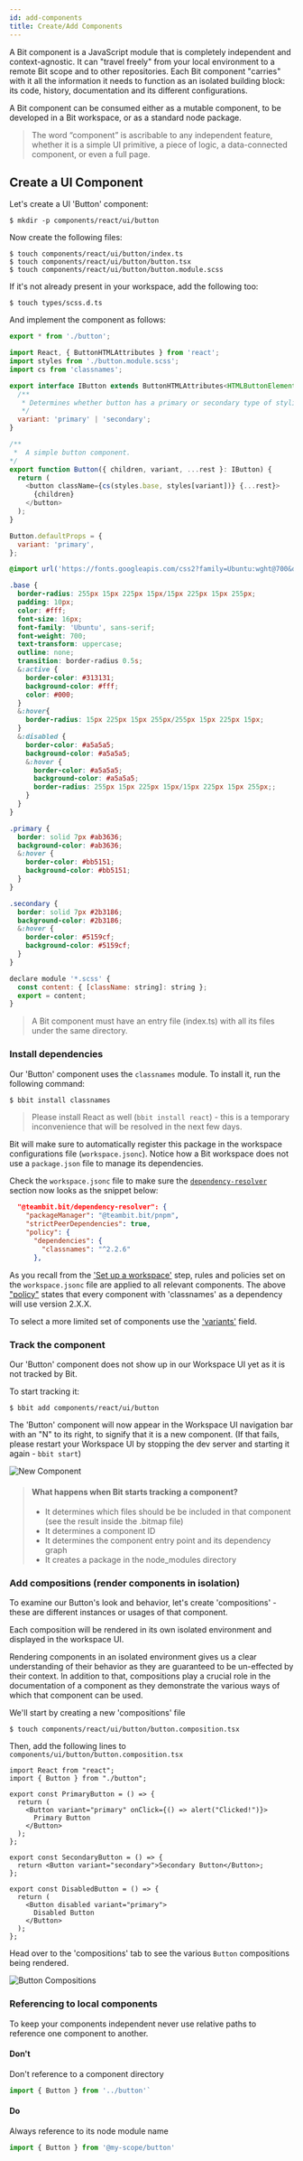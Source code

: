 ```yaml
---
id: add-components
title: Create/Add Components
---
```


A Bit component is a JavaScript module that is completely independent and context-agnostic. It can "travel freely" from your local environment to a remote Bit scope and to other repositories. Each Bit component "carries" with it all the information it needs to function as an isolated building block: its code, history, documentation and its different configurations.

A Bit component can be consumed either as a mutable component, to be developed in a Bit workspace, or as a standard node package. 

> The word “component” is ascribable to any independent feature, whether it is a simple UI primitive, a piece of logic, a data-connected component, or even a full page. 


## Create a UI Component

Let's create a UI 'Button' component:

```shell
$ mkdir -p components/react/ui/button
```

Now create the following files:

```shell
$ touch components/react/ui/button/index.ts
$ touch components/react/ui/button/button.tsx
$ touch components/react/ui/button/button.module.scss
```

If it's not already present in your workspace, add the following too:
```shell
$ touch types/scss.d.ts
```

And implement the component as follows:

<!--DOCUSAURUS_CODE_TABS-->
<!--index.ts-->

```javascript
export * from './button';
```

<!--button.tsx-->

```javascript
import React, { ButtonHTMLAttributes } from 'react';
import styles from './button.module.scss';
import cs from 'classnames';

export interface IButton extends ButtonHTMLAttributes<HTMLButtonElement> {
  /**
   * Determines whether button has a primary or secondary type of styling.
   */
  variant: 'primary' | 'secondary';
}

/** 
 *  A simple button component.
*/
export function Button({ children, variant, ...rest }: IButton) {
  return (
    <button className={cs(styles.base, styles[variant])} {...rest}>
      {children}
    </button>
  );
}

Button.defaultProps = {
  variant: 'primary',
};
```

<!--button.module.scss-->

```scss
@import url('https://fonts.googleapis.com/css2?family=Ubuntu:wght@700&display=swap');

.base {
  border-radius: 255px 15px 225px 15px/15px 225px 15px 255px;
  padding: 10px;
  color: #fff;
  font-size: 16px;
  font-family: 'Ubuntu', sans-serif;
  font-weight: 700;
  text-transform: uppercase;
  outline: none;
  transition: border-radius 0.5s;
  &:active {
    border-color: #313131;
    background-color: #fff;
    color: #000;
  }
  &:hover{
    border-radius: 15px 225px 15px 255px/255px 15px 225px 15px;
  }
  &:disabled {
    border-color: #a5a5a5;
    background-color: #a5a5a5;
    &:hover {
      border-color: #a5a5a5;
      background-color: #a5a5a5;
      border-radius: 255px 15px 225px 15px/15px 225px 15px 255px;;
    }
  }
}

.primary {
  border: solid 7px #ab3636;
  background-color: #ab3636;
  &:hover {
    border-color: #bb5151;
    background-color: #bb5151;
  }
}

.secondary {
  border: solid 7px #2b3186;
  background-color: #2b3186;
  &:hover {
    border-color: #5159cf;
    background-color: #5159cf;
  }
}
```


<!--scss.d.ts (if needed)-->
```javascript
declare module '*.scss' {
  const content: { [className: string]: string };
  export = content;
}

```
<!--END_DOCUSAURUS_CODE_TABS-->

> A Bit component must have an entry file (index.ts) with all its files under the same directory.

### Install dependencies

Our 'Button' component uses the `classnames` module. To install it, run the following command:

```bash
$ bbit install classnames
```

> Please install React as well (`bbit install react`) - this is a temporary inconvenience that will be resolved in the next few days.

Bit will make sure to automatically register this package in the workspace configurations file (`workspace.jsonc`). Notice how a Bit workspace does not use a `package.json` file to manage its dependencies. 

Check the `workspace.jsonc` file to make sure the [`dependency-resolver`](/docs/dependencies/overview) section now looks as the snippet below:

```json
  "@teambit.bit/dependency-resolver": {
    "packageManager": "@teambit.bit/pnpm",
    "strictPeerDependencies": true,
    "policy": {
      "dependencies": {
        "classnames": "^2.2.6"
      },
```
As you recall from the ['Set up a workspace'](docs/getting-started/set-up-workspace) step, rules and policies set on the `workspace.jsonc` file are applied to all relevant components. The above ["policy"](/docs/dependencies/overview#dependency-policies) states that every component with 'classnames' as a dependency will use version 2.X.X.

To select a more limited set of components use the ['variants'](docs/variants/overview) field.

### Track the component

Our 'Button' component does not show up in our Workspace UI yet as it is not tracked by Bit.

To start tracking it:

```shell
$ bbit add components/react/ui/button
```

The 'Button' component will now appear in the Workspace UI navigation bar with an "N" to its right, to signify that it is a new component. (If that fails, please restart your Workspace UI by stopping the dev server and starting it again - `bbit start`)

![New Component](/img/new_component.png)

> #### What happens when Bit starts tracking a component?
> * It determines which files should be be included in that component (see the result inside the .bitmap file)
> * It determines a component ID
> * It determines the component entry point and its dependency graph
> * It creates a package in the node_modules directory 

### Add compositions (render components in isolation)

To examine our Button's look and behavior, let's create 'compositions' - these are different instances or usages of that component. 

Each composition will be rendered in its own isolated environment and displayed in the workspace UI.

Rendering components in an isolated environment gives us a clear understanding of their behavior as they are guaranteed to be un-effected by their context. In addition to that, compositions play a crucial role in the documentation of a component as they demonstrate the various ways of which that component can be used.

We'll start by creating a new 'compositions' file 

```shell
$ touch components/react/ui/button/button.composition.tsx
```

Then, add the following lines to `components/ui/button/button.composition.tsx`

```tsx
import React from "react";
import { Button } from "./button";

export const PrimaryButton = () => {
  return (
    <Button variant="primary" onClick={() => alert("Clicked!")}>
      Primary Button
    </Button>
  );
};

export const SecondaryButton = () => {
  return <Button variant="secondary">Secondary Button</Button>;
};

export const DisabledButton = () => {
  return (
    <Button disabled variant="primary">
      Disabled Button
    </Button>
  );
};
```

Head over to the 'compositions' tab to see the various `Button` compositions being rendered.

![Button Compositions](/img/compositions.png)

### Referencing to local components
To keep your components independent never use relative paths to reference one component to another.
#### Don't
Don't reference to a component directory
 ```js
 import { Button } from '../button'`
```
#### Do
Always reference to its node module name
```js
import { Button } from '@my-scope/button'
```